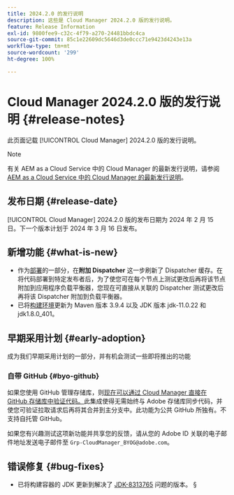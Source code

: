 ```yaml
---
title: 2024.2.0 的发行说明
description: 这些是 Cloud Manager 2024.2.0 版的发行说明。
feature: Release Information
exl-id: 9800fee9-c32c-4f79-a270-24481bbdc4ca
source-git-commit: 85c1e22609dc5646d3de0ccc71e9423d4243e13a
workflow-type: tm+mt
source-wordcount: '299'
ht-degree: 100%

---
```


# Cloud Manager 2024.2.0 版的发行说明 {#release-notes}

此页面记载 [!UICONTROL Cloud Manager] 2024.2.0 版的发行说明。

>[!NOTE]
>
>有关 AEM as a Cloud Service 中的 Cloud Manager 的最新发行说明，请参阅 [AEM as a Cloud Service 中的 Cloud Manager 的最新发行说明](https://experienceleague.adobe.com/docs/experience-manager-cloud-service/content/implementing/using-cloud-manager/release-notes-cloud-manager/release-notes-cm-current.html)。

## 发布日期 {#release-date}

[!UICONTROL Cloud Manager] 2024.2.0 版的发布日期为 2024 年 2 月 15 日。下一个版本计划于 2024 年 3 月 16 日发布。

## 新增功能 {#what-is-new}

* 作为[部署](/help/using/code-deployment.md)的一部分，在&#x200B;**附加 Dispatcher** 这一步刷新了 Dispatcher 缓存。在将代码部署到特定发布者后，为了使您可在每个节点上测试更改后再将该节点附加到应用程序负载平衡器，您现在可直接从关联的 Dispatcher 测试更改后再将该 Dispatcher 附加到负载平衡器。
* 已将[构建环境](/help/getting-started/build-environment.md)更新为 Maven 版本 3.9.4 以及 JDK 版本 jdk-11.0.22 和 jdk1.8.0_401。

## 早期采用计划 {#early-adoption}

成为我们早期采用计划的一部分，并有机会测试一些即将推出的功能

### 自带 GitHub {#byo-github}

如果您使用 GitHub 管理存储库，则[现在可以通过 Cloud Manager 直接在 GitHub 存储库中验证代码。](/help/managing-code/private-repositories.md)此集成使得无需始终与 Adobe 存储库同步代码，并使您可验证拉取请求后再将其合并到主分支中。此功能为公共 GitHub 所独有。不支持自托管 GitHub。

如果您有兴趣测试这项新功能并共享您的反馈，请从您的 Adobe ID 关联的电子邮件地址发送电子邮件至 `Grp-CloudManager_BYOG@adobe.com`。

## 错误修复 {#bug-fixes}

* 已将构建容器的 JDK 更新到解决了 [JDK-8313765](https://bugs.openjdk.org/browse/JDK-8313765) 问题的版本。
§
